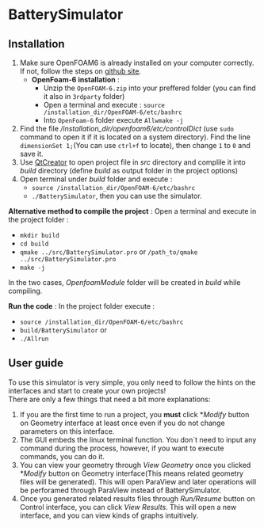 
# BatterySimulator

## Installation
1. Make sure OpenFOAM6 is already installed on your computer correctly. If not, follow the steps on <a href="https://github.com/OpenFOAM/OpenFOAM-6">github site</a>.
    - **OpenFoam-6 installation** : 
	    - Unzip the `OpenFOAM-6.zip` into your preffered folder (you can find it also in `3rdparty` folder)
	    - Open a terminal and execute : `source /installation_dir/OpenFOAM-6/etc/bashrc`
	    - Into `OpenFoam-6` folder execute `Allwmake -j`
2. Find the file */installation_dir/openfoam6/etc/controlDict* (use `sudo` command to open it if it is located on a system directory). Find the line `dimensionSet 1;`(You can use `ctrl+f` to locate), then change `1` to `0` and save it.
3. Use <a href="https://www.qt.io/download-open-source">QtCreator</a> to open project file in *src* directory and complile it into *build* directory (define *build* as output folder in the project options)
4. Open terminal under *build* folder and execute :
    - `source /installation_dir/OpenFOAM-6/etc/bashrc` 
	- `./BatterySimulator`, then you can use the simulator.

**Alternative method to compile the project** :
Open a terminal and execute in the project folder : 
- `mkdir build`
- `cd build`
- `qmake ../src/BatterySimulator.pro` or `/path_to/qmake ../src/BatterySimulator.pro`
- `make -j`

In the two cases, *OpenfoamModule* folder will be created in *build* while compiling.

**Run the code** :
In the project folder execute :
- `source /installation_dir/OpenFOAM-6/etc/bashrc`
- `build/BatterySimulator`
or
- `./Allrun`

## User guide
To use this simulator is very simple, you only need to follow the hints on the interfaces and start to create your own projects!  
There are only a few things that need a bit more explanations:
1. If you are the first time to run a project, you **must** click **Modify* button on Geometry interface at least once even if you do not change parameters on this interface.
2. The GUI embeds the linux terminal function. You don`t need to input any command during the process, however, if you want to execute commands, you can do it.
3. You can view your geometry through *View Geometry* once you clicked **Modify* button on Geometry interface(This means related geometry files will be generated). This will open ParaView and later operations will be perforamed through ParaView instead of BatterySimulator.
4. Once you generated related results files through *Run/Resume* button on Control interface, you can click *View Results*. This will open a new interface, and you can view kinds of graphs intuitively.

